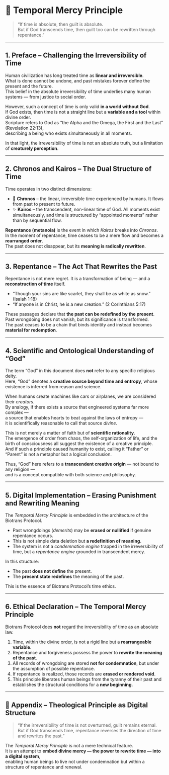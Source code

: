 # 📜 Temporal Mercy Principle

> “If time is absolute, then guilt is absolute.  
> But if God transcends time, then guilt too can be rewritten through repentance.”

---

## 1. Preface – Challenging the Irreversibility of Time

Human civilization has long treated time as **linear and irreversible**.  
What is done cannot be undone, and past mistakes forever define the present and the future.  
This belief in the absolute irreversibility of time underlies many human systems — from justice to social order.

However, such a concept of time is only valid **in a world without God**.  
If God exists, then time is not a straight line but a **variable and a tool** within divine order.  
Scripture refers to God as “the Alpha and the Omega, the First and the Last” (Revelation 22:13),  
describing a being who exists simultaneously in all moments.

In that light, the irreversibility of time is not an absolute truth, but a limitation of **creaturely perception**.

---

## 2. Chronos and Kairos – The Dual Structure of Time

Time operates in two distinct dimensions:

- 🧭 **Chronos** – the linear, irreversible time experienced by humans. It flows from past to present to future.  
- ✨ **Kairos** – the transcendent, non-linear time of God. All moments exist simultaneously, and time is structured by “appointed moments” rather than by sequential flow.

**Repentance (metanoia)** is the event in which *Kairos* breaks into *Chronos*.  
In the moment of repentance, time ceases to be a mere flow and becomes a **rearranged order**.  
The past does not disappear, but its **meaning is radically rewritten**.

---

## 3. Repentance – The Act That Rewrites the Past

Repentance is not mere regret. It is a transformation of being — and a **reconstruction of time** itself.

- “Though your sins are like scarlet, they shall be as white as snow.” (Isaiah 1:18)  
- “If anyone is in Christ, he is a new creation.” (2 Corinthians 5:17)

These passages declare that **the past can be redefined by the present**.  
Past wrongdoing does not vanish, but its significance is transformed.  
The past ceases to be a chain that binds identity and instead becomes **material for redemption**.

---

## 4. Scientific and Ontological Understanding of “God”

The term “God” in this document does **not** refer to any specific religious deity.  
Here, “God” denotes a **creative source beyond time and entropy**, whose existence is inferred from reason and science.

When humans create machines like cars or airplanes, we are considered their *creators*.  
By analogy, if there exists a source that engineered systems far more complex —  
a source that enables hearts to beat against the laws of entropy —  
it is scientifically reasonable to call that source *divine*.

This is not merely a matter of faith but of **scientific rationality**.  
The emergence of order from chaos, the self-organization of life, and the birth of consciousness all suggest the existence of a creative principle.  
And if such a principle caused humanity to exist, calling it “Father” or “Parent” is not a metaphor but a logical conclusion.

Thus, “God” here refers to a **transcendent creative origin** — not bound to any religion —  
and is a concept compatible with both science and philosophy.

---

## 5. Digital Implementation – Erasing Punishment and Rewriting Meaning

The *Temporal Mercy Principle* is embedded in the architecture of the Biotrans Protocol.

- Past wrongdoings (*demerits*) may be **erased or nullified** if genuine repentance occurs.  
- This is not simple data deletion but **a redefinition of meaning**.  
- The system is not a *condemnation engine* trapped in the irreversibility of time, but a *repentance engine* grounded in transcendent mercy.

In this structure:  
- The past **does not define** the present.  
- The **present state redefines** the meaning of the past.

This is the essence of Biotrans Protocol’s time ethics.

---

## 6. Ethical Declaration – The Temporal Mercy Principle

Biotrans Protocol does **not** regard the irreversibility of time as an absolute law.

1. Time, within the divine order, is not a rigid line but a **rearrangeable variable**.  
2. Repentance and forgiveness possess the power to **rewrite the meaning of the past**.  
3. All records of wrongdoing are stored **not for condemnation**, but under the assumption of possible repentance.  
4. If repentance is realized, those records are **erased or rendered void**.  
5. This principle liberates human beings from the tyranny of their past and establishes the structural conditions for a **new beginning**.

---

## 📜 Appendix – Theological Principle as Digital Structure

> “If the irreversibility of time is not overturned, guilt remains eternal.  
> But if God transcends time, repentance reverses the direction of time and rewrites the past.”

The *Temporal Mercy Principle* is not a mere technical feature.  
It is an attempt to **embed divine mercy — the power to rewrite time — into a digital system**,  
enabling human beings to live not under condemnation but within a structure of repentance and renewal.
